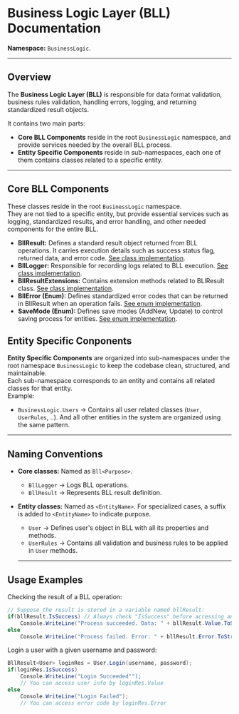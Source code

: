 # Business Logic Layer (BLL) Documentation

**Namespace:** `BusinessLogic`.

---

## Overview
The **Business Logic Layer (BLL)** is responsible for data format validation, business rules validation, handling errors, logging, and returning standardized result objects. 

It contains two main parts:
* **Core BLL Components** reside in the root `BusinessLogic` namespace, and provide services needed by the overall BLL process.
* **Entity Specific Components** reside in sub-namespaces, each one of them contains classes related to a specific entity.

___

## Core BLL Components
These classes reside in the root `BusinessLogic` namespace.  
They are not tied to a specific entity, but provide essential services such as logging, standardized results, and error handling, and other needed components for the entire BLL. 
* **BllResult:** Defines a standard result object returned from BLL operations. It carries execution details such as success status flag, returned data, and error code. [See class implementation](../../BusinessLogic/BllResult.cs).
* **BllLogger:** Responsible for recording logs related to BLL execution. [See class implementation](../../BusinessLogic/BllLogger.cs).
* **BllResultExtensions:** Contains extension methods related to BLlResult class. [See class implementation](../../BusinessLogic/BllResultExtenstions.cs).
* **BllError (Enum):** Defines standardized error codes that can be returned in BllResult when an operation fails. [See enum implementation](../../BusinessLogic/BllError.cs).
* **SaveMode (Enum):** Defines save modes (AddNew, Update) to control saving process for entities. [See enum implementation](../../BusinessLogic/SaveMode.cs).

## Entity Specific Conponents
**Entity Specific Components** are organized into sub-namespaces under the root namespace `BusinessLogic` to keep the codebase clean, structured, and maintainable.  
Each sub-namespace corresponds to an entity and contains all related classes for that entity.  
Example:
* `BusinessLogic.Users` -> Contains all user related classes (`User`, `UserRules`, ..).
And all other entities in the system are organized using the same pattern.

---

## Naming Conventions
* **Core classes:** Named as `Bll<Purpose>`.
	* `BllLogger` -> Logs BLL operations.
	* `BllResult` -> Represents BLL result definition.
* **Entity classes:** Named as `<EntityName>`. For specialized cases, a suffix is added to `<EntityName>` to indicate purpose.
	* `User` -> Defines user's object in BLL with all its properties and methods.
	* `UserRules` -> Contains all validation and business rules to be applied in `User` methods.

	---

## Usage Examples
Checking the result of a BLL operation:
```C#
// Suppose the result is stored in a variable named bllResult:
if(bllResult.IsSuccess) // Always check "IsSuccess" before accessing any other property
	Console.WriteLine("Process succeeded. Data: " + bllResult.Value.ToString());
else
	Console.WriteLine("Process failed. Error: " + bllResult.Error.ToString());
```

Login a user with a given username and password:
```C#
BllResult<User> loginRes = User.Login(username, password);
if(loginRes.IsSuccess)
	Console.WriteLine("Login Succeeded"");
	// You can access user info by loginRes.Value
else
	Console.WriteLine("Login Failed");
	// You can access error code by loginRes.Error
```
